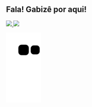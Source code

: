 ## Fala! Gabizê por aqui! 
 <div>
  <a href="https://github.com/devgabize">
  <img height="180em" src="https://github-readme-stats.vercel.app/api?username=devGabize&show_icons=true&theme=dracula&include_all_commits=true&count_private=true"/>
  <img height="180em" src="https://github-readme-stats.vercel.app/api/top-langs/?username=devGabize&layout=compact&langs_count=7&theme=dracula"/>
</div>
 
<div> 
 
  ![Snake animation](https://github.com/rafaballerini/rafaballerini/blob/output/github-contribution-grid-snake.svg)
 
</div>
